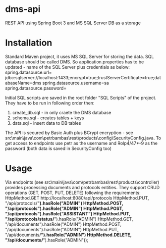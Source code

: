# dms-api
REST API using Spring Boot 3 and MS SQL Server DB as a storage

# Installation
Standard Maven project, it uses MS SQL Server for storing the data. SQL database should be called DMS. So application.properties has to be updated - name of the SQL Server plus credentials as below:
spring.datasource.url= jdbc:sqlserver://localhost:1433;encrypt=true;trustServerCertificate=true;databaseName=dms
spring.datasource.username=sa
spring.datasource.password=

Initial SQL scripts are saved in the root folder "SQL Scripts" of the project. They have to be run in following order then: 
1. create_db.sql - in only craete the DMS database
2. schema.sql - creates tables + keys
3. data.sql - insert data to DB tables

The API is secured by Basic Auth plus BCrypt encryption - see src\main\java\com\petrbambas\rest\products\config\SecurityConfig.java. To get access to endpoints use petr as the username and Rolp4/47*-9 as the password (both data is saved in SecurityConfig too)

# Usage
Via endpoints (see src\main\java\com\petrbambas\rest\products\controller) provides processing documents and protocols entities. They support CRUD operations (GET, POST, PUT, DELETE) following the requirements:
  HttpMethod.GET http://localhost:8080/api/protocols
  HttpMethod.PUT, "/api/protocols/**").hasRole("ADMIN")
                        HttpMethod.POST, "/api/protocols").hasRole("ADMIN")
                        HttpMethod.POST, "/api/protocols").hasRole("ASSISTANT")
                        HttpMethod.PUT, "/api/protocols/status/**").hasRole("ADMIN")
                        HttpMethod.GET, "/api/documents").hasRole("ADMIN")
                        HttpMethod.POST, "/api/documents").hasRole("ADMIN")
                        HttpMethod.PUT, "/api/documents/**").hasRole("ADMIN")
                        HttpMethod.DELETE, "/api/documents/**").hasRole("ADMIN"));
